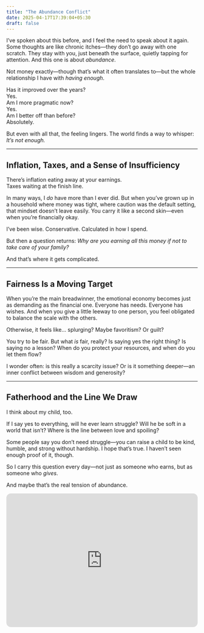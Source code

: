 ```yaml
---
title: "The Abundance Conflict"
date: 2025-04-17T17:39:04+05:30
draft: false
---
```


I’ve spoken about this before, and I feel the need to speak about it again. Some thoughts are like chronic itches—they don’t go away with one scratch. They stay with you, just beneath the surface, quietly tapping for attention. And this one is about *abundance*.

Not money exactly—though that’s what it often translates to—but the whole relationship I have with *having enough*.

Has it improved over the years?  
Yes.  
Am I more pragmatic now?  
Yes.  
Am I better off than before?  
Absolutely.  

But even with all that, the feeling lingers. The world finds a way to whisper: *It’s not enough.*

---

## Inflation, Taxes, and a Sense of Insufficiency

There’s inflation eating away at your earnings.  
Taxes waiting at the finish line.  

In many ways, I *do* have more than I ever did. But when you’ve grown up in a household where money was tight, where caution was the default setting, that mindset doesn’t leave easily. You carry it like a second skin—even when you’re financially okay.

I’ve been wise. Conservative. Calculated in how I spend.

But then a question returns: *Why are you earning all this money if not to take care of your family?*

And that’s where it gets complicated.

---

## Fairness Is a Moving Target

When you’re the main breadwinner, the emotional economy becomes just as demanding as the financial one. Everyone has needs. Everyone has wishes. And when you give a little leeway to one person, you feel obligated to balance the scale with the others.

Otherwise, it feels like… splurging? Maybe favoritism? Or guilt?

You try to be fair. But what *is* fair, really? Is saying yes the right thing? Is saying no a lesson? When do you protect your resources, and when do you let them flow?

I wonder often: is this really a scarcity issue? Or is it something deeper—an inner conflict between wisdom and generosity?

---

## Fatherhood and the Line We Draw

I think about my child, too.

If I say yes to everything, will he ever learn struggle? Will he be soft in a world that isn’t? Where is the line between love and spoiling?

Some people say you don’t need struggle—you can raise a child to be kind, humble, and strong without hardship. I hope that’s true. I haven’t seen enough proof of it, though.

So I carry this question every day—not just as someone who earns, but as someone who *gives*.

And maybe that’s the real tension of abundance.


<iframe style="border-radius:12px" src="https://open.spotify.com/embed/episode/2UNWbZHHmJT9q2lMx1EXK0?utm_source=generator" width="100%" height="352" frameBorder="0" allowfullscreen="" allow="autoplay; clipboard-write; encrypted-media; fullscreen; picture-in-picture" loading="lazy"></iframe>